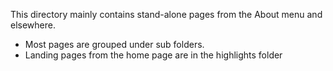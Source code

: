 This directory mainly contains stand-alone pages from the About menu and elsewhere.
- Most pages are grouped under sub folders.
- Landing pages from the home page are in the highlights folder
